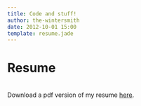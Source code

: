 ```yaml
---
title: Code and stuff!
author: the-wintersmith
date: 2012-10-01 15:00
template: resume.jade
---
```

# Resume</br>
<div class="pdfEmbed" id="harquail_resume"></div>

&nbsp;  
Download a pdf version of my resume [here](harquail_resume.pdf).





